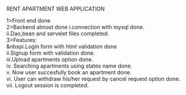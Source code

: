 RENT APARTMENT WEB APPLICATION

1>Front end done 
<br>
2>Backend almost done
  i.connection with mysql done.
   <br>
  ii.Dao,bean and servelet files completed.
  <br>
3>Features:
     <br>
      &nbspi.Login form with html validation done
      <br>
      ii.Signup form with validation done.
       <br>
      iii.Upload apartments option done.
       <br>
      iv. Searching apartments using states name done.
       <br>
      v. Now user succesfully book an apartment done.
       <br>
      vi. User can withdraw his/her request by cancel request option done.
       <br>
      vii. Logout session is completed.
